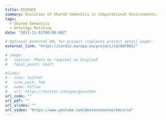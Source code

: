 ```yaml
---
title: ESSENCE
summary: Evolution of Shared Semantics in Computational Environments. (*FP7-PEOPLE-2013-ITN - 607062*)
tags:
  - Shared Semantics
  - Ontology Matching
date: "2013-11-01T00:00:00Z"

# Optional external URL for project (replaces project detail page).
external_link: "https://cordis.europa.eu/project/id/607062/"

# image:
#   caption: Photo by rawpixel on Unsplash
#   focal_point: Smart

#links:
# - icon: twitter
#   icon_pack: fab
#   name: Follow
#   url: https://twitter.com/georgecushen
url_code: ""
url_pdf: ""
url_slides: ""
url_video: "https://www.youtube.com/@essencenetworkmcurie"
---
```

